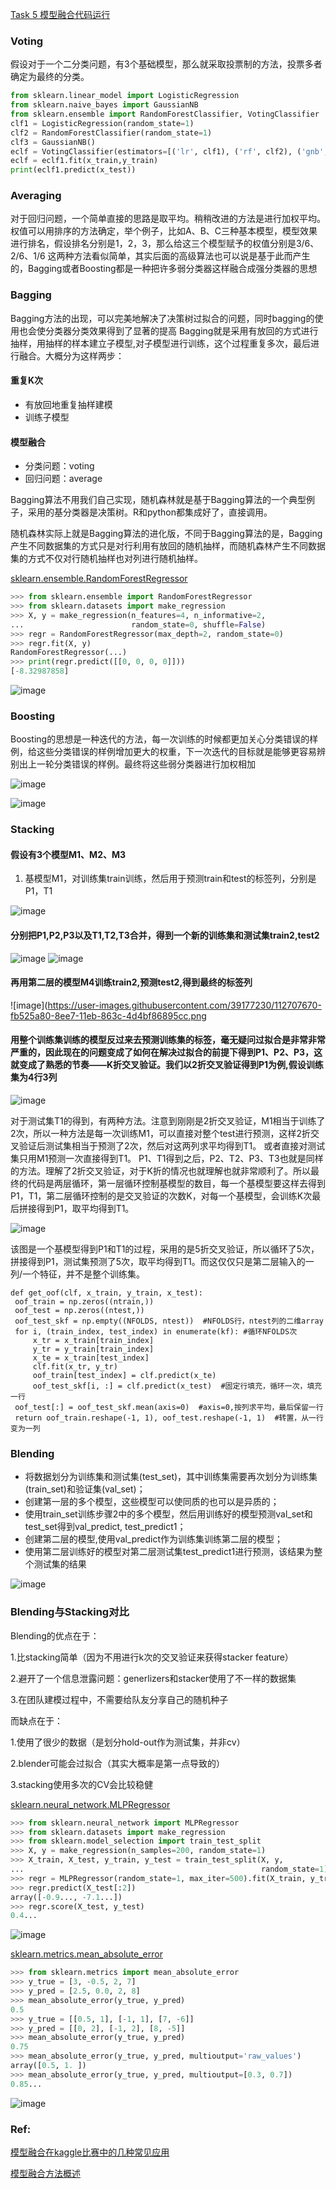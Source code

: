 [Task 5 模型融合代码运行](https://github.com/frankyangdev/aliyun-tianchi-datamining-heartbeatclassification/blob/main/T5%20-%20HeartbeatClassification-Ensambling.ipynb)

### Voting

假设对于一个二分类问题，有3个基础模型，那么就采取投票制的方法，投票多者确定为最终的分类。

```python
from sklearn.linear_model import LogisticRegression
from sklearn.naive_bayes import GaussianNB
from sklearn.ensemble import RandomForestClassifier, VotingClassifier
clf1 = LogisticRegression(random_state=1)
clf2 = RandomForestClassifier(random_state=1)
clf3 = GaussianNB()
eclf = VotingClassifier(estimators=[('lr', clf1), ('rf', clf2), ('gnb', clf3)])
eclf = eclf1.fit(x_train,y_train)
print(eclf1.predict(x_test))
```

### Averaging

对于回归问题，一个简单直接的思路是取平均。稍稍改进的方法是进行加权平均。权值可以用排序的方法确定，举个例子，比如A、B、C三种基本模型，模型效果进行排名，假设排名分别是1，2，3，那么给这三个模型赋予的权值分别是3/6、2/6、1/6 
这两种方法看似简单，其实后面的高级算法也可以说是基于此而产生的，Bagging或者Boosting都是一种把许多弱分类器这样融合成强分类器的思想

### Bagging
Bagging方法的出现，可以完美地解决了决策树过拟合的问题，同时bagging的使用也会使分类器分类效果得到了显著的提高
Bagging就是采用有放回的方式进行抽样，用抽样的样本建立子模型,对子模型进行训练，这个过程重复多次，最后进行融合。大概分为这样两步：
#### 重复K次
* 有放回地重复抽样建模
* 训练子模型

#### 模型融合 
* 分类问题：voting
* 回归问题：average

Bagging算法不用我们自己实现，随机森林就是基于Bagging算法的一个典型例子，采用的基分类器是决策树。R和python都集成好了，直接调用。

随机森林实际上就是Bagging算法的进化版，不同于Bagging算法的是，Bagging产生不同数据集的方式只是对行利用有放回的随机抽样，而随机森林产生不同数据集的方式不仅对行随机抽样也对列进行随机抽样。

[sklearn.ensemble.RandomForestRegressor](https://scikit-learn.org/stable/modules/generated/sklearn.ensemble.RandomForestRegressor.html)

```python
>>> from sklearn.ensemble import RandomForestRegressor
>>> from sklearn.datasets import make_regression
>>> X, y = make_regression(n_features=4, n_informative=2,
...                        random_state=0, shuffle=False)
>>> regr = RandomForestRegressor(max_depth=2, random_state=0)
>>> regr.fit(X, y)
RandomForestRegressor(...)
>>> print(regr.predict([[0, 0, 0, 0]]))
[-8.32987858]

```
![image](https://user-images.githubusercontent.com/39177230/112706453-300de400-8edf-11eb-9306-90200134c5fa.png)

### Boosting

Boosting的思想是一种迭代的方法，每一次训练的时候都更加关心分类错误的样例，给这些分类错误的样例增加更大的权重，下一次迭代的目标就是能够更容易辨别出上一轮分类错误的样例。最终将这些弱分类器进行加权相加

![image](https://user-images.githubusercontent.com/39177230/112707902-b29ba100-8ee9-11eb-823d-9f5049b34cb1.png)

![image](https://user-images.githubusercontent.com/39177230/112707911-be876300-8ee9-11eb-9ddd-51586baf11a6.png)


### Stacking

#### 假设有3个模型M1、M2、M3
1. 基模型M1，对训练集train训练，然后用于预测train和test的标签列，分别是P1，T1

![image](https://user-images.githubusercontent.com/39177230/112707638-c5ad7180-8ee7-11eb-9698-12aebca0368f.png)

#### 分别把P1,P2,P3以及T1,T2,T3合并，得到一个新的训练集和测试集train2,test2

![image](https://user-images.githubusercontent.com/39177230/112707648-dd84f580-8ee7-11eb-97d6-685f618a2102.png) ![image](https://user-images.githubusercontent.com/39177230/112707652-e675c700-8ee7-11eb-8691-a0850bae3cd2.png)

#### 再用第二层的模型M4训练train2,预测test2,得到最终的标签列
![image](https://user-images.githubusercontent.com/39177230/112707670-fb525a80-8ee7-11eb-863c-4d4bf86895cc.png

#### 用整个训练集训练的模型反过来去预测训练集的标签，毫无疑问过拟合是非常非常严重的，因此现在的问题变成了如何在解决过拟合的前提下得到P1、P2、P3，这就变成了熟悉的节奏——K折交叉验证。我们以2折交叉验证得到P1为例,假设训练集为4行3列

![image](https://user-images.githubusercontent.com/39177230/112707707-2ccb2600-8ee8-11eb-85f5-65b3e3f082b2.png)

对于测试集T1的得到，有两种方法。注意到刚刚是2折交叉验证，M1相当于训练了2次，所以一种方法是每一次训练M1，可以直接对整个test进行预测，这样2折交叉验证后测试集相当于预测了2次，然后对这两列求平均得到T1。
或者直接对测试集只用M1预测一次直接得到T1。
P1、T1得到之后，P2、T2、P3、T3也就是同样的方法。理解了2折交叉验证，对于K折的情况也就理解也就非常顺利了。所以最终的代码是两层循环，第一层循环控制基模型的数目，每一个基模型要这样去得到P1，T1，第二层循环控制的是交叉验证的次数K，对每一个基模型，会训练K次最后拼接得到P1，取平均得到T1。

![image](https://user-images.githubusercontent.com/39177230/112707743-74ea4880-8ee8-11eb-8e8b-ef7de55e3896.png)

该图是一个基模型得到P1和T1的过程，采用的是5折交叉验证，所以循环了5次，拼接得到P1，测试集预测了5次，取平均得到T1。而这仅仅只是第二层输入的一列/一个特征，并不是整个训练集。

```pyhton
def get_oof(clf, x_train, y_train, x_test):
 oof_train = np.zeros((ntrain,))  
 oof_test = np.zeros((ntest,))
 oof_test_skf = np.empty((NFOLDS, ntest))  #NFOLDS行，ntest列的二维array
 for i, (train_index, test_index) in enumerate(kf): #循环NFOLDS次
     x_tr = x_train[train_index]
     y_tr = y_train[train_index]
     x_te = x_train[test_index]
     clf.fit(x_tr, y_tr)
     oof_train[test_index] = clf.predict(x_te)
     oof_test_skf[i, :] = clf.predict(x_test)  #固定行填充，循环一次，填充一行
 oof_test[:] = oof_test_skf.mean(axis=0)  #axis=0,按列求平均，最后保留一行
 return oof_train.reshape(-1, 1), oof_test.reshape(-1, 1)  #转置，从一行变为一列
```

### Blending

* 将数据划分为训练集和测试集(test_set)，其中训练集需要再次划分为训练集(train_set)和验证集(val_set)；
* 创建第一层的多个模型，这些模型可以使同质的也可以是异质的；
* 使用train_set训练步骤2中的多个模型，然后用训练好的模型预测val_set和test_set得到val_predict, test_predict1；
* 创建第二层的模型,使用val_predict作为训练集训练第二层的模型；
* 使用第二层训练好的模型对第二层测试集test_predict1进行预测，该结果为整个测试集的结果

![image](https://user-images.githubusercontent.com/39177230/112708018-5c7b2d80-8eea-11eb-978e-e191fa4cf297.png)


### Blending与Stacking对比
Blending的优点在于：

1.比stacking简单（因为不用进行k次的交叉验证来获得stacker feature）

2.避开了一个信息泄露问题：generlizers和stacker使用了不一样的数据集

3.在团队建模过程中，不需要给队友分享自己的随机种子

而缺点在于：

1.使用了很少的数据（是划分hold-out作为测试集，并非cv）

2.blender可能会过拟合（其实大概率是第一点导致的）

3.stacking使用多次的CV会比较稳健


[sklearn.neural_network.MLPRegressor](https://scikit-learn.org/stable/modules/generated/sklearn.neural_network.MLPRegressor.html)

```python
>>> from sklearn.neural_network import MLPRegressor
>>> from sklearn.datasets import make_regression
>>> from sklearn.model_selection import train_test_split
>>> X, y = make_regression(n_samples=200, random_state=1)
>>> X_train, X_test, y_train, y_test = train_test_split(X, y,
...                                                     random_state=1)
>>> regr = MLPRegressor(random_state=1, max_iter=500).fit(X_train, y_train)
>>> regr.predict(X_test[:2])
array([-0.9..., -7.1...])
>>> regr.score(X_test, y_test)
0.4...
```



![image](https://user-images.githubusercontent.com/39177230/112706461-3c923c80-8edf-11eb-8524-6860c8663d5e.png)

[sklearn.metrics.mean_absolute_error](https://scikit-learn.org/stable/modules/generated/sklearn.metrics.mean_absolute_error.html)

```python
>>> from sklearn.metrics import mean_absolute_error
>>> y_true = [3, -0.5, 2, 7]
>>> y_pred = [2.5, 0.0, 2, 8]
>>> mean_absolute_error(y_true, y_pred)
0.5
>>> y_true = [[0.5, 1], [-1, 1], [7, -6]]
>>> y_pred = [[0, 2], [-1, 2], [8, -5]]
>>> mean_absolute_error(y_true, y_pred)
0.75
>>> mean_absolute_error(y_true, y_pred, multioutput='raw_values')
array([0.5, 1. ])
>>> mean_absolute_error(y_true, y_pred, multioutput=[0.3, 0.7])
0.85...
```

![image](https://user-images.githubusercontent.com/39177230/112707558-4750cf80-8ee7-11eb-9dcc-519fe358e3c7.png)

### Ref:
[模型融合在kaggle比赛中的几种常见应用](https://blog.csdn.net/sinat_26811377/article/details/98495425?ops_request_misc=%257B%2522request%255Fid%2522%253A%2522161681205016780266220058%2522%252C%2522scm%2522%253A%252220140713.130102334.pc%255Fall.%2522%257D&request_id=161681205016780266220058&biz_id=0&utm_medium=distribute.pc_search_result.none-task-blog-2~all~first_rank_v2~rank_v29-5-98495425.first_rank_v2_pc_rank_v29&utm_term=%E6%A8%A1%E5%9E%8B%E8%9E%8D%E5%90%88%E7%9A%84%E4%B8%89%E7%A7%8D%E6%96%B9%E5%BC%8F&spm=1018.2226.3001.4187)

[模型融合方法概述](https://blog.csdn.net/muyimo/article/details/80066449?ops_request_misc=%257B%2522request%255Fid%2522%253A%2522161681205016780269821374%2522%252C%2522scm%2522%253A%252220140713.130102334..%2522%257D&request_id=161681205016780269821374&biz_id=0&utm_medium=distribute.pc_search_result.none-task-blog-2~all~sobaiduend~default-2-80066449.first_rank_v2_pc_rank_v29&utm_term=%E6%A8%A1%E5%9E%8B%E8%9E%8D%E5%90%88%E7%9A%84%E4%B8%89%E7%A7%8D%E6%96%B9%E5%BC%8F&spm=1018.2226.3001.4187)

